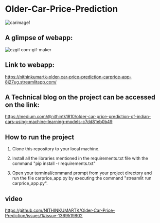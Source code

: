 # Older-Car-Price-Prediction

![carimage1](https://user-images.githubusercontent.com/105077548/189546626-7f6473f3-2225-4c75-9317-444ed871f7b6.jpg)


## A glimpse of webapp:

![ezgif com-gif-maker](https://user-images.githubusercontent.com/105077548/189543157-9ca907ed-7ccb-460d-8375-8dc561dfa092.gif)


## Link to webapp: 
https://nithinkumartk-older-car-price-prediction-carprice-app-8j27ug.streamlitapp.com/


## A Technical blog on the project can be accessed on the link: 
https://medium.com/@nithintk1810/older-car-price-prediction-of-indian-cars-using-machine-learning-models-c7dd81eb0b49

## How to run the project
1) Clone this repository to your local machine.

2) Install all the libraries mentioned in the requirements.txt file with the command "pip install -r requirements.txt"

3) Open your terminal/command prompt from your project directory and run the file carprice_app.py by executing the command "streamlit run carprice_app.py".


## video
https://github.com/NITHINKUMARTK/Older-Car-Price-Prediction/issues/1#issue-1369519802
